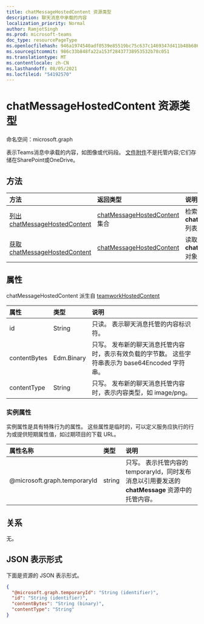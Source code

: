 ```yaml
---
title: chatMessageHostedContent 资源类型
description: 聊天消息中承载的内容
localization_priority: Normal
author: RamjotSingh
ms.prod: microsoft-teams
doc_type: resourcePageType
ms.openlocfilehash: 946a1974540adf0539e85519bc75c637c1469347d411b48b686378339eb0f48a
ms.sourcegitcommit: 986c33b848fa22a153f28437738953532b78c051
ms.translationtype: MT
ms.contentlocale: zh-CN
ms.lasthandoff: 08/05/2021
ms.locfileid: "54192570"
---
```

# <a name="chatmessagehostedcontent-resource-type"></a>chatMessageHostedContent 资源类型

命名空间：microsoft.graph

表示Teams消息中承载的内容，如图像或代码段。
[文件附件](chatmessageattachment.md)不是托管内容;它们存储在SharePoint或OneDrive。

## <a name="methods"></a>方法

| 方法       | 返回类型 | 说明 |
|:-------------|:------------|:------------|
| [列出 chatMessageHostedContent](../api/chatmessage-list-hostedcontents.md) | [chatMessageHostedContent](chatmessagehostedcontent.md) 集合 | 检索消息的 **chatMessageHostedContent** 列表。 |
| [获取 chatMessageHostedContent](../api/chatmessagehostedcontent-get.md) | [chatMessageHostedContent](chatmessagehostedcontent.md) | 读取 **chatMessageHostedContent** 对象的属性和关系。 |

## <a name="properties"></a>属性

chatMessageHostedContent 派生自 [teamworkHostedContent](teamworkhostedcontent.md)

| 属性     | 类型        | 说明 |
|:-------------|:------------|:------------|
|id            |String       | 只读。 表示聊天消息托管的内容标识符。|
|contentBytes  |Edm.Binary   | 只写。 发布新的聊天消息托管内容时，表示有效负载的字节数。 这些字符串表示为 base64Encoded 字符串。|
|contentType   |String       | 只写。 发布新的聊天消息托管内容时，表示内容类型，如 image/png。|

### <a name="instance-attributes"></a>实例属性

实例属性是具有特殊行为的属性。
这些属性是临时的，可以定义服务应执行的行为或提供短期属性值，如过期项目的下载 URL。

| 属性名称                     | 类型   | 说明
|:----------------------------------|:-------|:--------------------------------
| @microsoft.graph.temporaryId      | string | 只写。 表示托管内容的 temporaryId，同时发布消息以引用要发送的 **chatMessage** 资源中的托管内容。|

## <a name="relationships"></a>关系

无。

## <a name="json-representation"></a>JSON 表示形式

下面是资源的 JSON 表示形式。

<!-- {
  "blockType": "resource",
  "optionalProperties": [

  ],
  "@odata.type": "microsoft.graph.chatMessageHostedContent",
  "keyProperty": "id"
}-->

```json
{
  "@microsoft.graph.temporaryId": "String (identifier)",
  "id": "String (identifier)",
  "contentBytes": "String (binary)",
  "contentType": "String"
}
```

<!-- uuid: 16cd6b66-4b1a-43a1-adaf-3a886856ed98
2019-02-04 14:57:30 UTC -->
<!-- {
  "type": "#page.annotation",
  "description": "chatMessageHostedContent resource",
  "keywords": "",
  "section": "documentation",
  "tocPath": ""
}-->


